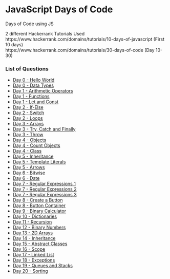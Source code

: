 # JavaScript Days of Code

<p>Days of Code using JS</p>
<p>2 different Hackerrank Tutorials Used<br>
https://www.hackerrank.com/domains/tutorials/10-days-of-javascript (First 10 days)<br>
https://www.hackerrank.com/domains/tutorials/30-days-of-code (Day 10-30)</p>
<h3>List of Questions</h3>
<ul>
  <li><a href = "https://hackerrank.com/challenges/js10-hello-world/problem">Day 0 - Hello World</a></li>
  <li><a href = "https://hackerrank.com/challenges/js10-data-types/problem">Day 0 - Data Types</a></li>
  <li><a href = "https://hackerrank.com/challenges/js10-arithmetic-operators/problem">Day 1 - Arithmetic Operators</a></li>
  <li><a href = "https://hackerrank.com/challenges/js10-function/problem">Day 1 - Functions</a></li>
  <li><a href = "https://hackerrank.com/challenges/js10-let-and-const/problem">Day 1 - Let and Const</a></li>
  <li><a href = "https://hackerrank.com/challenges/js10-if-else/problem">Day 2 - If-Else</a></li>
  <li><a href = "https://hackerrank.com/challenges/js10-switch/problem">Day 2 - Switch</a></li>
  <li><a href = "https://hackerrank.com/challenges/js10-loops/problem">Day 2 - Loops</a></li>
  <li><a href = "https://hackerrank.com/challenges/js10-arrays/problem">Day 3 - Arrays</a></li>
  <li><a href = "https://hackerrank.com/challenges/js10-try-catch-and-finally/problem">Day 3 - Try, Catch and Finally</a></li>
  <li><a href = "https://hackerrank.com/challenges/js10-throw/problem">Day 3 - Throw</a></li>
  <li><a href = "https://hackerrank.com/challenges/js10-objects/problem">Day 4 - Objects</li>
  <li><a href = "https://hackerrank.com/challenges/js10-count-objects/problem">Day 4 - Count Objects</a></li>
  <li><a href = "https://hackerrank.com/challenges/js10-class/problem">Day 4 - Class</a></li>
  <li><a href = "https://hackerrank.com/challenges/js10-inheritance/problem">Day 5 - Inheritance</a></li>
  <li><a href = "https://hackerrank.com/challenges/js10-template-literals/problem">Day 5 - Template Literals</a></li>
  <li><a href = "https://hackerrank.com/challenges/js10-arrows/problem">Day 5 - Arrows</a></li>
  <li><a href = "https://hackerrank.com/challenges/js10-bitwise/problem">Day 6 - Bitwise</a></li>
  <li><a href = "https://hackerrank.com/challenges/js10-date/problem">Day 6 - Date</a></li>
  <li><a href = "https://hackerrank.com/challenges/js10-regexp-1/problem">Day 7 - Regular Expressions 1</a></li>
  <li><a href = "https://hackerrank.com/challenges/js10-regexp-2/problem">Day 7 - Regular Expressions 2</a></li>
  <li><a href = "https://hackerrank.com/challenges/js10-regexp-3/problem">Day 7 - Regular Expressions 3</a></li>
  <li><a href = "https://hackerrank.com/challenges/js10-create-a-button/problem">Day 8 - Create a Button</a></li>
  <li><a href = "https://hackerrank.com/challenges/js10-button-container/problem">Day 8 - Button Container</a></li>
  <li><a href = "https://hackerrank.com/challenges/js10-binary-calculator/problem">Day 9 - Binary Calculator</a></li>
  <li><a href = "https://hackerrank.com/challenges/30-dictionaries-and-maps/problem">Day 10 - Dictionaries</a></li>
  <li><a href = "https://hackerrank.com/challenges/30-recursion/problem">Day 11 - Recursion</a></li>
  <li><a href = "https://hackerrank.com/challenges/30-binary-numbers/problem">Day 12 - Binary Numbers</a></li>
  <li><a href = "https://hackerrank.com/challenges/30-2d-arrays/problem">Day 13 - 2D Arrays</a></li>
  <li><a href = "https://hackerrank.com/challenges/30-inheritance/problem">Day 14 - Inheritance</a></li>
  <li><a href = "https://hackerrank.com/challenges/30-abstract-classes/problem">Day 15 - Abstract Classes</a></li>
  <li><a href = "https://hackerrank.com/challenges/30-scope/problem">Day 16 - Scope</a></li>
  <li><a href = "https://hackerrank.com/challenges/30-linked-list/problem">Day 17 - Linked List</a></li>
  <li><a href = "https://hackerrank.com/challenges/30-more-exceptions/problem">Day 18 - Exceptions </a></li>
  <li><a href = "https://hackerrank.com/challenges/30-queues-stacks/problem">Day 19 - Queues and Stacks</a></li>
  <li><a href = "https://hackerrank.com/challenges/30-sorting/problem">Day 20 - Sorting</a></li>
</ul>
